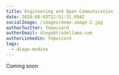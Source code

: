 ```yaml
---
title: Engineering and Open Communication
date: 2020-08-03T12:51:31.694Z
socialImage: /images/demo-image-2.jpg
authorTwitter: fmpwizard
authorEmail: diego@tradellama.com
authorLinkedin: fmpwizard
tags:
  - diego-medina
---
```

Coming soon